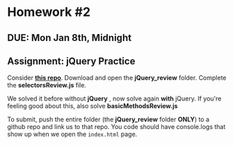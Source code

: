# Homework #2

## DUE: Mon Jan 8th, Midnight

## Assignment: jQuery Practice

Consider **[this repo](https://github.com/FEWDMaterials/javascript_psets)**. Download and open the **jQuery_review** folder. Complete the **selectorsReview.js** file.

We solved it before without **jQuery** , now solve again **with** jQuery. If you're feeling good about this, also solve **basicMethodsReview.js**


To submit, push the entire folder (the **jQuery_review** folder **ONLY**) to a github repo and link us to that repo. You code should have console.logs that show up when we open the `index.html` page.

